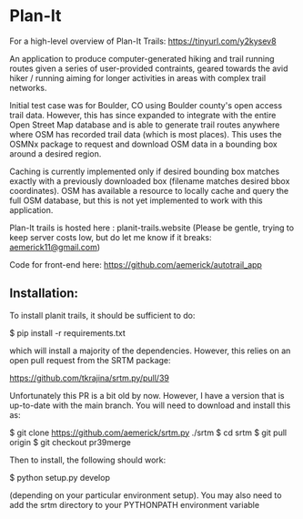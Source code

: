 # Plan-It 

For a high-level overview of Plan-It Trails: https://tinyurl.com/y2kysev8

An application to produce computer-generated hiking and trail running routes
given a series of user-provided contraints, geared towards the avid
hiker / running aiming for longer activities in areas with complex trail
networks.

Initial test case was for Boulder, CO using Boulder county's open access
trail data. However, this has since expanded to integrate with the entire
Open Street Map database and is able to generate trail routes anywhere where
OSM has recorded trail data (which is most places). This uses the OSMNx package
to request and download OSM data in a bounding box around a desired region.


Caching is currently implemented only if desired bounding box matches exactly with 
a previously downloaded box (filename matches desired bbox coordinates). OSM has
available a resource to locally cache and query the full OSM database, but this 
is not yet implemented to work with this application.

Plan-It trails is hosted here : planit-trails.website
(Please be gentle, trying to keep server costs low, but do let me 
know if it breaks: aemerick11@gmail.com)

Code for front-end here: https://github.com/aemerick/autotrail_app

## Installation:

To install planit trails, it should be sufficient to do:

$ pip install -r requirements.txt

which will install a majority of the dependencies. However, this 
relies on an open pull request from the SRTM package:

https://github.com/tkrajina/srtm.py/pull/39

Unfortunately this PR is a bit old by now. However, I have 
a version that is up-to-date with the main branch. You 
will need to download and install this as:

$ git clone https://github.com/aemerick/srtm.py ./srtm
$ cd srtm
$ git pull origin
$ git checkout pr39merge

Then to install, the following should work:

$ python setup.py develop

(depending on your particular environment setup). You may also
need to add the srtm directory to your PYTHONPATH environment
variable 
